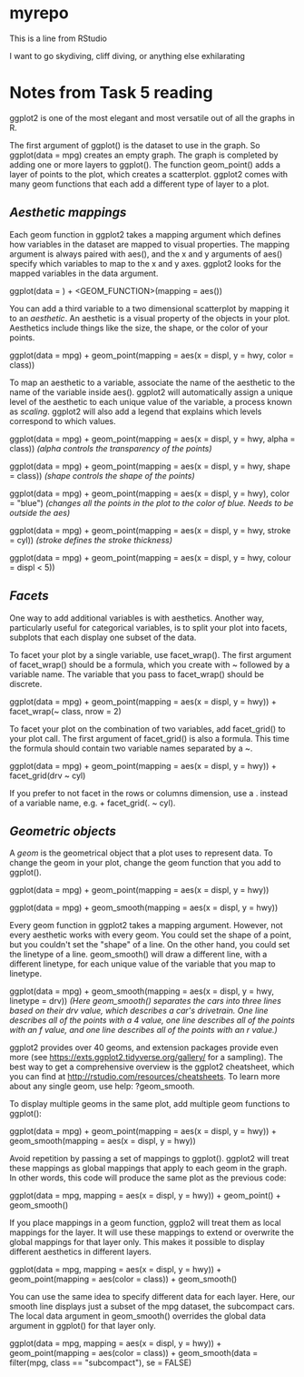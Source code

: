 # myrepo
This is a line from RStudio

I want to go skydiving, cliff diving, or anything else exhilarating

# **Notes from Task 5 reading**

ggplot2 is one of the most elegant and most versatile out of all the graphs in R.

The first argument of ggplot() is the dataset to use in the graph. So ggplot(data = mpg) creates an empty graph. The graph is completed by adding one or more layers to ggplot(). The function geom_point() adds a layer of points to the plot, which creates a scatterplot. ggplot2 comes with many geom functions that each add a different type of layer to a plot.

## *Aesthetic mappings*

Each geom function in ggplot2 takes a mapping argument which defines how variables in the dataset are mapped to visual properties. The mapping argument is always paired with aes(), and the x and y arguments of aes() specify which variables to map to the x and y axes. ggplot2 looks for the mapped variables in the data argument.

ggplot(data = <DATA>) +
  <GEOM_FUNCTION>(mapping = aes(<MAPPINGS>))
  
You can add a third variable to a two dimensional scatterplot by mapping it to an *aesthetic*. An aesthetic is a visual property of the objects in your plot. Aesthetics include things like the size, the shape, or the color of your points.

ggplot(data = mpg) +
  geom_point(mapping = aes(x = displ, y = hwy, color = class))
  
To map an aesthetic to a variable, associate the name of the aesthetic to the name of the variable inside aes(). ggplot2 will automatically assign a unique level of the aesthetic to each unique value of the variable, a process known as *scaling*. ggplot2 will also add a legend that explains which levels correspond to which values.

ggplot(data = mpg) +
  geom_point(mapping = aes(x = displ, y = hwy, alpha = class))
*(alpha controls the transparency of the points)*

ggplot(data = mpg) +
  geom_point(mapping = aes(x = displ, y = hwy, shape = class))
*(shape controls the shape of the points)*

ggplot(data = mpg) +
  geom_point(mapping = aes(x = displ, y = hwy), color = "blue")
*(changes all the points in the plot to the color of blue. Needs to be outside the aes)*
  
ggplot(data = mpg) +
  geom_point(mapping = aes(x = displ, y = hwy, stroke = cyl))
*(stroke defines the stroke thickness)*
  
ggplot(data = mpg) +
  geom_point(mapping = aes(x = displ, y = hwy, colour = displ < 5))
  
## *Facets*

One way to add additional variables is with aesthetics. Another way, particularly useful for categorical variables, is to split your plot into facets, subplots that each display one subset of the data.

To facet your plot by a single variable, use facet_wrap(). The first argument of facet_wrap() should be a formula, which you create with ~ followed by a variable name. The variable that you pass to facet_wrap() should be discrete.

ggplot(data = mpg) +
  geom_point(mapping = aes(x = displ, y = hwy)) +
  facet_wrap(~ class, nrow = 2)

To facet your plot on the combination of two variables, add facet_grid() to your plot call. The first argument of facet_grid() is also a formula. This time the formula should contain two variable names separated by a ~. 

ggplot(data = mpg) +
  geom_point(mapping = aes(x = displ, y = hwy)) +
  facet_grid(drv ~ cyl)

If you prefer to not facet in the rows or columns dimension, use a . instead of a variable name, e.g. + facet_grid(. ~ cyl).

## *Geometric objects*

A *geom* is the geometrical object that a plot uses to represent data. To change the geom in your plot, change the geom function that you add to ggplot().

ggplot(data = mpg) +
  geom_point(mapping = aes(x = displ, y = hwy))
  
 ggplot(data = mpg) +
  geom_smooth(mapping = aes(x = displ, y = hwy))

Every geom function in ggplot2 takes a mapping argument. However, not every aesthetic works with every geom. You could set the shape of a point, but you couldn't set the "shape" of a line. On the other hand, you could set the linetype of a line. geom_smooth() will draw a different line, with a different linetype, for each unique value of the variable that you map to linetype.

ggplot(data = mpg) +
  geom_smooth(mapping = aes(x = displ, y = hwy, linetype = drv))
*(Here geom_smooth() separates the cars into three lines based on their drv value, which describes a car's drivetrain. One line describes all of the points with a 4 value, one line describes all of the points with an f value, and one line describes all of the points with an r value.)*

ggplot2 provides over 40 geoms, and extension packages provide even more (see https://exts.ggplot2.tidyverse.org/gallery/ for a sampling). The best way to get a comprehensive overview is the ggplot2 cheatsheet, which you can find at http://rstudio.com/resources/cheatsheets. To learn more about any single geom, use help: ?geom_smooth.


To display multiple geoms in the same plot, add multiple geom functions to ggplot():

ggplot(data = mpg) +
  geom_point(mapping = aes(x = displ, y = hwy)) +
  geom_smooth(mapping = aes(x = displ, y = hwy))

Avoid repetition by passing a set of mappings to ggplot(). ggplot2 will treat these mappings as global mappings that apply to each geom in the graph. In other words, this code will produce the same plot as the previous code:

ggplot(data = mpg, mapping = aes(x = displ, y = hwy)) +
  geom_point() +
  geom_smooth()

If you place mappings in a geom function, ggplo2 will treat them as local mappings for the layer. It will use these mappings to extend or overwrite the global mappings for that layer only. This makes it possible to display different aesthetics in different layers.

ggplot(data = mpg, mapping = aes(x = displ, y = hwy)) +
  geom_point(mapping = aes(color = class)) +
  geom_smooth()

You can use the same idea to specify different data for each layer. Here, our smooth line displays just a subset of the mpg dataset, the subcompact cars. The local data argument in geom_smooth() overrides the global data argument in ggplot() for that layer only.

ggplot(data = mpg, mapping = aes(x = displ, y = hwy)) +
  geom_point(mapping = aes(color = class)) +
  geom_smooth(data = filter(mpg, class == "subcompact"), se = FALSE)